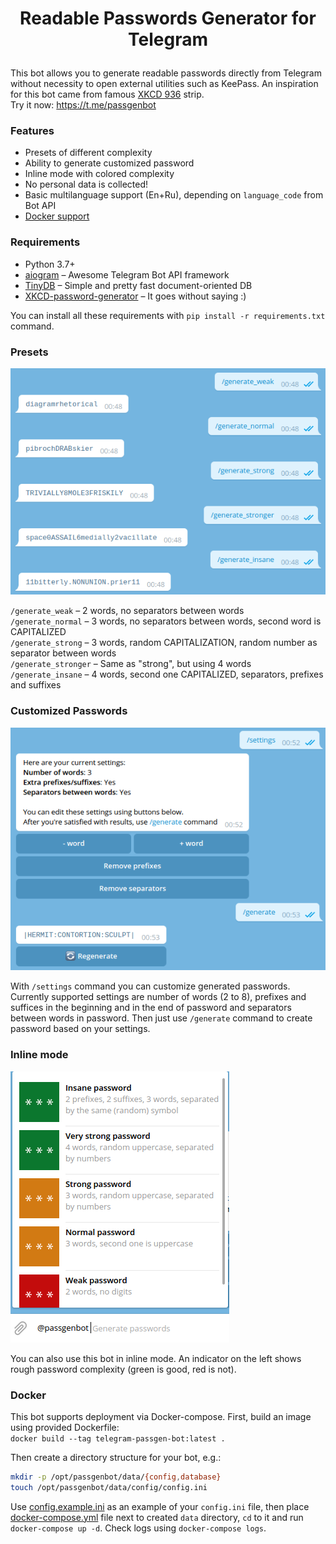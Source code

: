 # <p align="center">  Readable Passwords Generator for Telegram #

This bot allows you to generate readable passwords directly from Telegram without necessity to open external utilities such as KeePass. An inspiration for this bot came from famous [XKCD 936](http://xkcd.com/936/) strip.  
Try it now: https://t.me/passgenbot

### Features 
* Presets of different complexity
* Ability to generate customized password  
* Inline mode with colored complexity
* No personal data is collected!  
* Basic multilanguage support (En+Ru), depending on `language_code` from Bot API
* [Docker support](#docker)

### Requirements
* Python 3.7+  
* [aiogram](https://github.com/aiogram/aiogram) – Awesome Telegram Bot API framework  
* [TinyDB](https://github.com/msiemens/tinydb) – Simple and pretty fast document-oriented DB  
* [XKCD-password-generator](https://github.com/redacted/XKCD-password-generator) – It goes without saying :)

You can install all these requirements with `pip install -r requirements.txt` command.

### Presets
 ![Presets](img/readme_presets.png)

`/generate_weak` – 2 words, no separators between words  
`/generate_normal` – 3 words, no separators between words, second word is CAPITALIZED  
`/generate_strong` – 3 words, random CAPITALIZATION, random number as separator between words   
`/generate_stronger` – Same as "strong", but using 4 words    
`/generate_insane` – 4 words, second one CAPITALIZED, separators, prefixes and suffixes  

### Customized Passwords

![Customized Passwords](img/readme_settings.png)  

With `/settings` command you can customize generated passwords. Currently supported settings are number of words (2 to 8), prefixes and suffices in the beginning and in the end of password and separators between words in password. Then just use `/generate` command to create password based on your settings.

### Inline mode

![Inline mode](img/readme_inline.png)

You can also use this bot in inline mode. An indicator on the left shows rough password complexity (green is good, red is not).

### Docker

This bot supports deployment via Docker-compose. First, build an image using provided Dockerfile:  
`docker build --tag telegram-passgen-bot:latest .`  

Then create a directory structure for your bot, e.g.:  
```bash
mkdir -p /opt/passgenbot/data/{config,database}
touch /opt/passgenbot/data/config/config.ini
```

Use [config.example.ini](https://github.com/MasterGroosha/telegram-xkcd-password-generator/blob/master/data/config/config.example.ini) as an example 
of your `config.ini` file, then place [docker-compose.yml](https://github.com/MasterGroosha/telegram-xkcd-password-generator/blob/master/docker-compose.yml) file 
next to created `data` directory, `cd` to it and run `docker-compose up -d`. Check logs using `docker-compose logs`.